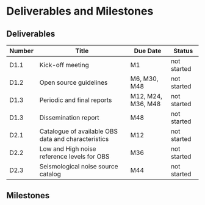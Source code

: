 # Deliverables and Milestones

## Deliverables

| Number | Title | Due Date | Status |
| ------ | ------ | ---------- | ------ |
| D1.1  | Kick-off meeting | M1 | not started |
| D1.2 | Open source guidelines | M6, M30, M48 | not started |
| D1.3 | Periodic and final reports | M12, M24, M36, M48 | not started |
| D1.3 | Dissemination report | M48 | not started |
| D2.1 | Catalogue of available OBS data and characteristics | M12 | not started |
| D2.2 | Low and High noise reference levels for OBS  | M36 | not started |
| D2.3 | Seismological noise source catalog | M44 | not started |

## Milestones
